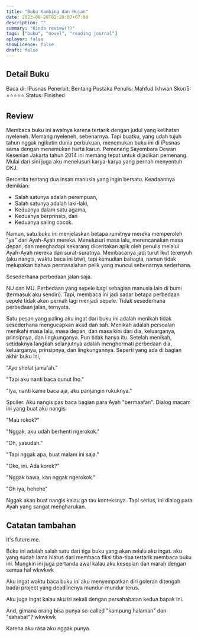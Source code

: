 ```yaml
---
title: "Buku Kambing dan Hujan"
date: 2023-08-29T02:29:07+07:00
description: "" 
summary: "Kinda review(?)"
tags: ["buku", "novel", "reading journal"]
aplayer: false
showLicence: false
draft: false
---
```


## Detail Buku

Baca di: IPusnas
Penerbit: Bentang Pustaka
Penulis: Mahfud Ikhwan
Skor/5: ⭐️⭐️⭐️⭐️⭐️
Status: Finished

## Review

Membaca buku ini awalnya karena tertarik dengan judul yang kelihatan nyeleneh. Memang nyeleneh, sebenarnya. Tapi buatku, yang udah tujuh tahun nggak ngikutin dunia perbukuan, menemukan buku ini di iPusnas sama dengan menemukan harta karun. Pemenang Sayembara Dewan Kesenian Jakarta tahun 2014 ini memang tepat untuk dijadikan pemenang. Mulai dari sini juga aku menelusuri karya-karya yang pernah menyentuh DKJ.

Bercerita tentang dua insan manusia yang ingin bersatu. Keadaannya demikian:

- Salah satunya adalah perempuan,
- Salah satunya adalah laki-laki,
- Keduanya dalam satu agama,
- Keduanya berprinsip, dan
- Keduanya saling cocok.

Namun, satu buku ini menjelaskan betapa rumitnya mereka memperoleh "ya" dari Ayah-Ayah mereka. Menelusuri masa lalu, merencanakan masa depan, dan menghadapi sekarang diceritakan apik oleh penulis melalui Ayah-Ayah mereka dan surat-suratnya. Membacanya jadi turut ikut terenyuh (aku nangis, waktu baca ini btw), tapi kemudian bahagia, namun tidak melupakan bahwa permasalahan pelik yang muncul sebenarnya sederhana.

Sesederhana perbedaan jalan saja.

NU dan MU. Perbedaan yang sepele bagi sebagian manusia lain di bumi (termasuk aku sendiri). Tapi, membaca ini jadi sadar betapa perbedaan sepele tidak akan pernah lagi menjadi sepele.
Tidak sesederhana perbedaan jalan, ternyata.

Satu pesan yang paling aku ingat dari buku ini adalah menikah tidak sesederhana mengucapkan akad dan sah. Menikah adalah persoalan menikahi masa lalu, masa depan, dan masa kini dari dia, keluarganya, prinsipnya, dan lingkunganya. Pun tidak hanya itu. Setelah menikah, setidaknya langkah selanjutnya adalah menghormati perbedaan dia, keluarganya, prinsipnya, dan lingkungannya. Seperti yang ada di bagian akhir buku ini,

"Ayo sholat jama'ah."

"Tapi aku nanti baca qunut lho."

"Iya, nanti kamu baca aja, aku panjangin rukuknya."

Spoiler. Aku nangis pas baca bagian para Ayah "bermaafan". Dialog macam ini yang buat aku nangis:

"Mau rokok?"

"Nggak, aku udah berhenti ngerokok."

"Oh, yasudah."

"Tapi nggak apa, buat malam ini saja."

"Oke, ini. Ada korek?"

"Nggak bawa, kan nggak ngerokok."

"Oh iya, hehehe"

Nggak akan buat nangis kalau ga tau konteksnya. Tapi serius, ini dialog para Ayah yang sangat mengharukan.

## Catatan tambahan

It's future me.

Buku ini adalah salah satu dari tiga buku yang akan selalu aku ingat. aku yang sudah lama hiatus dari membaca fiksi tiba-tiba tertarik membaca buku ini. Mungkin ini juga pertanda awal kalau aku kesepian dan marah dengan semua hal wkwkwk 

Aku ingat waktu baca buku ini aku menyempatkan diri goleran ditengah badai project yang deadlinenya mundur-mundur terus.

Aku juga ingat kalau aku iri sekali dengan persahabatan kedua bapak ini.

And, gimana orang bisa punya so-called "kampung halaman" dan "sahabat"? wkwkwk 

Karena aku rasa aku nggak punya.